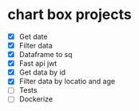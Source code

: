 # chart box projects


- [x] Get date
- [x] Filter data
- [x] Dataframe to sq
- [x] Fast api jwt
- [x] Get data by id
- [x] Filter data by locatio and age
- [ ] Tests 
- [ ] Dockerize
